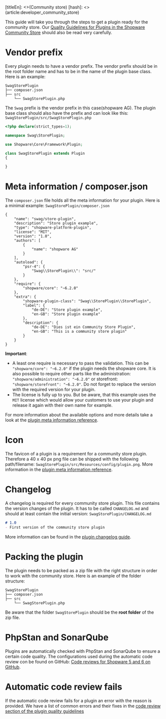 [titleEn]: <>(Community store)
[hash]: <>(article:developer_community_store)

This guide will take you through the steps to get a plugin ready for the community store. Our [Quality Guidelines for Plugins in the Shopware Community Store](https://docs.shopware.com/en/plugin-standard-for-community-store) should also be read very carefully.

# Vendor prefix
Every plugin needs to have a vendor prefix. The vendor prefix should be in the root folder name and has to be in the name of the plugin base class. Here is an example:
```
SwagStorePlugin
├── composer.json
├── src
    └── SwagStorePlugin.php
```

The `Swag` prefix is the vendor prefix in this case(shopware AG). The plugin base class should also have the prefix and can look like this:
`SwagStorePlugin/src/SwagStorePlugin.php`
```php
<?php declare(strict_types=1);

namespace Swag\StorePlugin;

use Shopware\Core\Framework\Plugin;

class SwagStorePlugin extends Plugin
{

}
``` 

# Meta information / composer.json
The `composer.json` file holds all the meta information for your plugin. Here is a minimal example:
`SwagStorePlugin/composer.json`
```
{
    "name": "swag/store-plugin",
    "description": "Store plugin example",
    "type": "shopware-platform-plugin",
    "license": "MIT",
    "version": "1.0",
    "authors": [
        {
            "name": "shopware AG"
        }
    ],
    "autoload": {
        "psr-4": {
            "Swag\\StorePlugin\\": "src/"
        }
    },
    "require": {
        "shopware/core": "~6.2.0"
    },
    "extra": {
        "shopware-plugin-class": "Swag\\StorePlugin\\StorePlugin",
        "label": {
            "de-DE": "Store plugin example",
            "en-GB": "Store plugin example"
        },
        "description": {
            "de-DE": "Dies ist ein Community Store Plugin",
            "en-GB": "This is a community store plugin"
        }
    }
}
```
**Important**: 
- A least one require is necessary to pass the validation. This can be `"shopware/core": "~6.2.0"` if the plugin needs the shopware core. It is also possible to require other parts like the administration: `"shopware/administration": "~6.2.0"` or storefront: `"shopware/storefront": "~6.2.0"`. Do not forget to replace the version with the required version for your plugin.
- The license is fully up to you. But be aware, that this example uses the `MIT` license which would allow your customers to use your plugin and release it again with their own name for example.
          
For more information about the available options and more details take a look at the [plugin meta information reference](./../60-references-internals/40-plugins/050-plugin-information.md).

# Icon
The favicon of a plugin is a requirement for a community store plugin. Therefore a 40 x 40 px png file can be shipped with the following path/filename: `SwagStorePlugin/src/Resources/config/plugin.png`. More information in the [plugin meta information reference](./../60-references-internals/40-plugins/050-plugin-information.md).

# Changelog
A changelog is required for every community store plugin. This file contains the version changes of the plugin. It has to be called `CHANGELOG.md` and should at least contain the initial version:
`SwagStorePlugin/CHANGELOG.md`
```markdown
# 1.0
- First version of the community store plugin

```
More information can be found in the [plugin changelog guide](./../60-references-internals/40-plugins/060-plugin-changelog.md).

# Packing the plugin
The plugin needs to be packed as a zip file with the right structure in order to work with the community store. Here is an example of the folder structure:
```
SwagStorePlugin
├── composer.json
├── src
    └── SwagStorePlugin.php
```
Be aware that the folder `SwagStorePlugin` should be the **root folder** of the zip file.

# PhpStan and SonarQube
Plugins are automatically checked with PhpStan and SonarQube to ensure a certain code quality. The configurations used during the automatic code review con be found on GitHub: [Code reviews for Shopware 5 and 6 on GitHub](https://github.com/shopwareLabs/store-plugin-codereview).

# Automatic code review fails
If the automatic code review fails for a plugin an error with the reason is provided. We have a list of common errors and their fixes in the [code review section of the plugin quality guidelines](https://docs.shopware.com/en/plugin-standard-for-community-store#code-review-errors)
